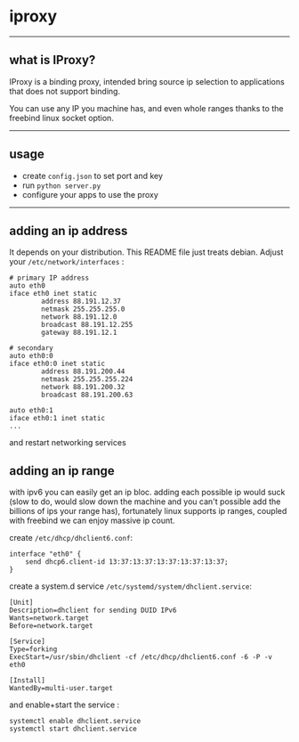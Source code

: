 # iproxy

----
## what is IProxy?
IProxy is a binding proxy, intended bring source ip selection to applications that does not support binding.

You can use any IP you machine has, and even whole ranges thanks to the freebind linux socket option.

----
## usage
- create `config.json` to set port and key
- run `python server.py`
- configure your apps to use the proxy

----
## adding an ip address
It depends on your distribution. This README file just treats debian.
Adjust your `/etc/network/interfaces` :

```
# primary IP address
auto eth0
iface eth0 inet static
        address 88.191.12.37
        netmask 255.255.255.0
        network 88.191.12.0
        broadcast 88.191.12.255
        gateway 88.191.12.1

# secondary
auto eth0:0
iface eth0:0 inet static
        address 88.191.200.44
        netmask 255.255.255.224
        network 88.191.200.32
        broadcast 88.191.200.63

auto eth0:1
iface eth0:1 inet static
...
```

and restart networking services

## adding an ip range
with ipv6 you can easily get an ip bloc. adding each possible ip would suck (slow to do, would slow down the machine and you can't possible add the billions of ips your range has), fortunately linux supports ip ranges, coupled with freebind we can enjoy massive ip count.

create `/etc/dhcp/dhclient6.conf`:
```
interface "eth0" {
    send dhcp6.client-id 13:37:13:37:13:37:13:37:13:37;
}
```

create a system.d service `/etc/systemd/system/dhclient.service`:
```
[Unit]
Description=dhclient for sending DUID IPv6
Wants=network.target
Before=network.target

[Service]
Type=forking
ExecStart=/usr/sbin/dhclient -cf /etc/dhcp/dhclient6.conf -6 -P -v eth0

[Install]
WantedBy=multi-user.target
```

and enable+start the service :
```
systemctl enable dhclient.service
systemctl start dhclient.service
```
